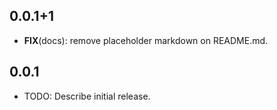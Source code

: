 ## 0.0.1+1

 - **FIX**(docs): remove placeholder markdown on README.md.

## 0.0.1

* TODO: Describe initial release.
